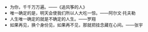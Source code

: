* 为你，千千万万遍。——《追风筝的人》
* 唯一确定的是，明天会使我们所以人大吃一惊。——阿尔文·托夫勒
* 人生唯一确定的就是不确定的人生。——罗翔
* 如果再见，换个身份见，如果再不见，那就把挂念藏在心间。——张宇